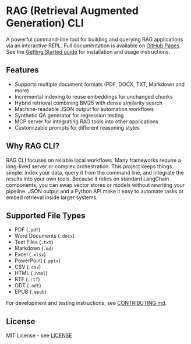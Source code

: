 # RAG (Retrieval Augmented Generation) CLI

A powerful command-line tool for building and querying RAG applications via an interactive REPL.
Full documentation is available on [GitHub Pages](https://emerose.github.io/rag/).
See the [Getting Started guide](https://emerose.github.io/rag/getting_started.html) for installation and usage instructions.

## Features

- Supports multiple document formats (PDF, DOCX, TXT, Markdown and more)
- Incremental indexing to reuse embeddings for unchanged chunks
- Hybrid retrieval combining BM25 with dense similarity search
- Machine-readable JSON output for automation workflows
- Synthetic QA generator for regression testing
- MCP server for integrating RAG tools into other applications
- Customizable prompts for different reasoning styles

## Why RAG CLI?

RAG CLI focuses on reliable local workflows. Many frameworks require a
long-lived server or complex orchestration. This project keeps things
simple: index your data, query it from the command line, and integrate
the results into your own tools. Because it relies on standard LangChain
components, you can swap vector stores or models without rewriting your
pipeline. JSON output and a Python API make it easy to automate tasks
or embed retrieval inside larger systems.

## Supported File Types

- PDF (`.pdf`)
- Word Documents (`.docx`)
- Text Files (`.txt`)
- Markdown (`.md`)
- Excel (`.xlsx`)
- PowerPoint (`.pptx`)
- CSV (`.csv`)
- HTML (`.html`)
- RTF (`.rtf`)
- ODT (`.odt`)
- EPUB (`.epub`)

For development and testing instructions, see
[CONTRIBUTING.md](CONTRIBUTING.md).

## License

MIT License - see [LICENSE](LICENSE)

